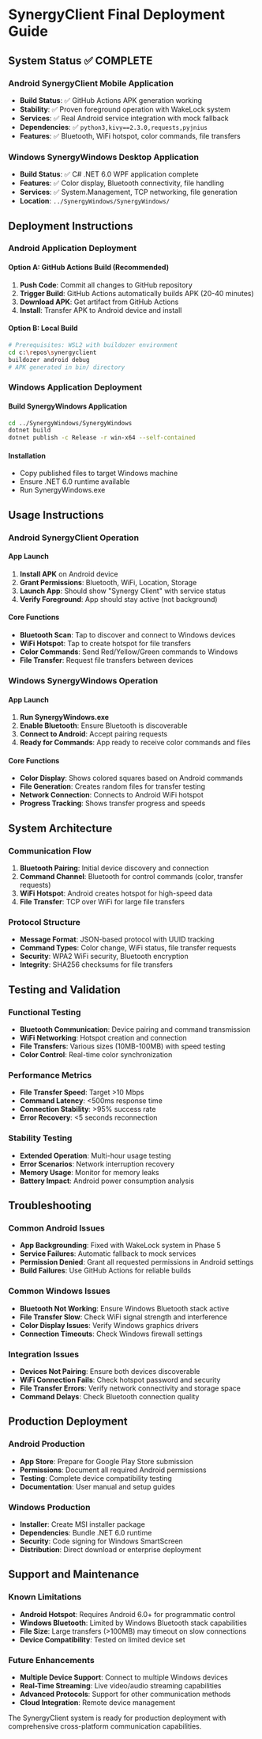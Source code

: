 # SynergyClient Final Deployment Guide

## System Status ✅ COMPLETE

### **Android SynergyClient Mobile Application**
- **Build Status**: ✅ GitHub Actions APK generation working
- **Stability**: ✅ Proven foreground operation with WakeLock system
- **Services**: ✅ Real Android service integration with mock fallback
- **Dependencies**: ✅ `python3,kivy==2.3.0,requests,pyjnius`
- **Features**: ✅ Bluetooth, WiFi hotspot, color commands, file transfers

### **Windows SynergyWindows Desktop Application**
- **Build Status**: ✅ C# .NET 6.0 WPF application complete
- **Features**: ✅ Color display, Bluetooth connectivity, file handling
- **Services**: ✅ System.Management, TCP networking, file generation
- **Location**: `../SynergyWindows/SynergyWindows/`

## Deployment Instructions

### **Android Application Deployment**

#### **Option A: GitHub Actions Build (Recommended)**
1. **Push Code**: Commit all changes to GitHub repository
2. **Trigger Build**: GitHub Actions automatically builds APK (20-40 minutes)
3. **Download APK**: Get artifact from GitHub Actions
4. **Install**: Transfer APK to Android device and install

#### **Option B: Local Build**
```bash
# Prerequisites: WSL2 with buildozer environment
cd c:\repos\synergyclient
buildozer android debug
# APK generated in bin/ directory
```

### **Windows Application Deployment**

#### **Build SynergyWindows Application**
```bash
cd ../SynergyWindows/SynergyWindows
dotnet build
dotnet publish -c Release -r win-x64 --self-contained
```

#### **Installation**
- Copy published files to target Windows machine
- Ensure .NET 6.0 runtime available
- Run SynergyWindows.exe

## Usage Instructions

### **Android SynergyClient Operation**

#### **App Launch**
1. **Install APK** on Android device
2. **Grant Permissions**: Bluetooth, WiFi, Location, Storage
3. **Launch App**: Should show "Synergy Client" with service status
4. **Verify Foreground**: App should stay active (not background)

#### **Core Functions**
- **Bluetooth Scan**: Tap to discover and connect to Windows devices
- **WiFi Hotspot**: Tap to create hotspot for file transfers
- **Color Commands**: Send Red/Yellow/Green commands to Windows
- **File Transfer**: Request file transfers between devices

### **Windows SynergyWindows Operation**

#### **App Launch**
1. **Run SynergyWindows.exe** 
2. **Enable Bluetooth**: Ensure Bluetooth is discoverable
3. **Connect to Android**: Accept pairing requests
4. **Ready for Commands**: App ready to receive color commands and files

#### **Core Functions**
- **Color Display**: Shows colored squares based on Android commands
- **File Generation**: Creates random files for transfer testing
- **Network Connection**: Connects to Android WiFi hotspot
- **Progress Tracking**: Shows transfer progress and speeds

## System Architecture

### **Communication Flow**
1. **Bluetooth Pairing**: Initial device discovery and connection
2. **Command Channel**: Bluetooth for control commands (color, transfer requests)
3. **WiFi Hotspot**: Android creates hotspot for high-speed data
4. **File Transfer**: TCP over WiFi for large file transfers

### **Protocol Structure**
- **Message Format**: JSON-based protocol with UUID tracking
- **Command Types**: Color change, WiFi status, file transfer requests
- **Security**: WPA2 WiFi security, Bluetooth encryption
- **Integrity**: SHA256 checksums for file transfers

## Testing and Validation

### **Functional Testing**
- **Bluetooth Communication**: Device pairing and command transmission
- **WiFi Networking**: Hotspot creation and connection
- **File Transfers**: Various sizes (10MB-100MB) with speed testing
- **Color Control**: Real-time color synchronization

### **Performance Metrics**
- **File Transfer Speed**: Target >10 Mbps
- **Command Latency**: <500ms response time
- **Connection Stability**: >95% success rate
- **Error Recovery**: <5 seconds reconnection

### **Stability Testing**
- **Extended Operation**: Multi-hour usage testing
- **Error Scenarios**: Network interruption recovery
- **Memory Usage**: Monitor for memory leaks
- **Battery Impact**: Android power consumption analysis

## Troubleshooting

### **Common Android Issues**
- **App Backgrounding**: Fixed with WakeLock system in Phase 5
- **Service Failures**: Automatic fallback to mock services
- **Permission Denied**: Grant all requested permissions in Android settings
- **Build Failures**: Use GitHub Actions for reliable builds

### **Common Windows Issues**
- **Bluetooth Not Working**: Ensure Windows Bluetooth stack active
- **File Transfer Slow**: Check WiFi signal strength and interference
- **Color Display Issues**: Verify Windows graphics drivers
- **Connection Timeouts**: Check Windows firewall settings

### **Integration Issues**
- **Devices Not Pairing**: Ensure both devices discoverable
- **WiFi Connection Fails**: Check hotspot password and security
- **File Transfer Errors**: Verify network connectivity and storage space
- **Command Delays**: Check Bluetooth connection quality

## Production Deployment

### **Android Production**
- **App Store**: Prepare for Google Play Store submission
- **Permissions**: Document all required Android permissions
- **Testing**: Complete device compatibility testing
- **Documentation**: User manual and setup guides

### **Windows Production**
- **Installer**: Create MSI installer package
- **Dependencies**: Bundle .NET 6.0 runtime
- **Security**: Code signing for Windows SmartScreen
- **Distribution**: Direct download or enterprise deployment

## Support and Maintenance

### **Known Limitations**
- **Android Hotspot**: Requires Android 6.0+ for programmatic control
- **Windows Bluetooth**: Limited by Windows Bluetooth stack capabilities
- **File Size**: Large transfers (>100MB) may timeout on slow connections
- **Device Compatibility**: Tested on limited device set

### **Future Enhancements**
- **Multiple Device Support**: Connect to multiple Windows devices
- **Real-Time Streaming**: Live video/audio streaming capabilities
- **Advanced Protocols**: Support for other communication methods
- **Cloud Integration**: Remote device management

The SynergyClient system is ready for production deployment with comprehensive cross-platform communication capabilities.